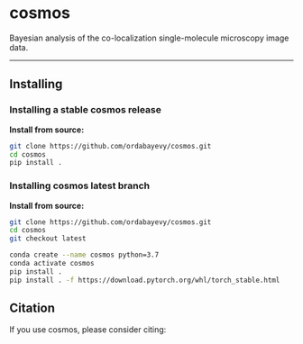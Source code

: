 # cosmos

Bayesian analysis of the co-localization single-molecule microscopy image data.

----------------------------------------------------------------------------------------------------

## Installing

### Installing a stable cosmos release

**Install from source:**
```sh
git clone https://github.com/ordabayevy/cosmos.git
cd cosmos
pip install .
```

### Installing cosmos latest branch

**Install from source:**
```sh
git clone https://github.com/ordabayevy/cosmos.git
cd cosmos
git checkout latest

conda create --name cosmos python=3.7
conda activate cosmos
pip install .
pip install . -f https://download.pytorch.org/whl/torch_stable.html
```

## Citation
If you use cosmos, please consider citing:
